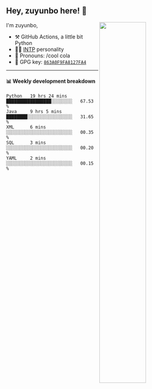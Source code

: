 

## Hey, zuyunbo here! :wave: 
[<img align="right" width="50%" src="https://github-readme-stats.vercel.app/api?username=zuyunbo&theme=dark&show_icons=true">](https://metrics.lecoq.io/ouuan?template=classic)

I'm zuyunbo,

-   :hammer_and_pick: GitHub Actions, a little bit Python
-   :man_scientist: [INTP](https://www.16personalities.com/profiles/3302586f07ca3) personality
-   :man: Pronouns: /cool cola
-   :key: GPG key: [`863A0F9FA8127FA4`](https://github.com/zuyunbo.gpg)

---

#### :bar_chart: Weekly development breakdown
<!--START_SECTION:waka-->
```text
Python   19 hrs 24 mins  █████████████████░░░░░░░░   67.53 % 
Java     9 hrs 5 mins    ████████░░░░░░░░░░░░░░░░░   31.65 % 
XML      6 mins          ░░░░░░░░░░░░░░░░░░░░░░░░░   00.35 % 
SQL      3 mins          ░░░░░░░░░░░░░░░░░░░░░░░░░   00.20 % 
YAML     2 mins          ░░░░░░░░░░░░░░░░░░░░░░░░░   00.15 % 
```
<!--END_SECTION:waka-->

